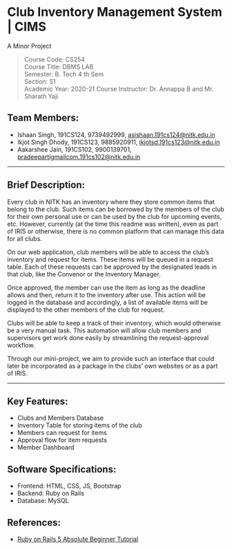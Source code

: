 # Club Inventory Management System | CIMS 
A Minor Project

> Course Code: CS254  
> Course Title: DBMS LAB  
> Semester: B. Tech 4 th Sem  
> Section: S1  
> Academic Year: 2020-21 Course Instructor: Dr. Annappa B and Mr. Sharath Yaji  

## Team Members:
* Ishaan Singh, 191CS124, 9739492999, asishaan.191cs124@nitk.edu.in
* Ikjot Singh Dhody, 191CS123, 9885920911, ikjotsd.191cs123@nitk.edu.in
* Aakarshee Jain, 191CS102, 9900139701, pradeepartigmailcom.191cs102@nitk.edu.in

<hr>

## Brief Description:

Every club in NITK has an inventory where they store common items that belong to the club. Such items can be borrowed by the members of the club for their own personal use or can be used by the club for upcoming events, etc. However, currently (at the time this readme was written), even as part of IRIS or otherwise, there is no common platform that can manage this data for all clubs.

On our web application, club members will be able to access the club’s inventory and request for items. These items will be queued in a request table. Each of these requests can be approved by the designated leads in that club, like the Convenor or the Inventory Manager.

Once approved, the member can use the item as long as the deadline allows and then, return it to the inventory after use. This action will be logged in the database and accordingly, a list of available items will be displayed to the other members of the club for request.

Clubs will be able to keep a track of their inventory, which would otherwise be a very manual task. This automation will allow club members and supervisors get work done easily by streamlining the request-approval workflow.

Through our mini-project, we aim to provide such an interface that could later be incorporated as a package in the clubs’ own websites or as a part of IRIS.

<hr>

## Key Features:
* Clubs and Members Database  
* Inventory Table for storing items of the club  
* Members can request for items  
* Approval flow for item requests  
* Member Dashboard  

## Software Specifications:
* Frontend: HTML, CSS, JS, Bootstrap  
* Backend: Ruby on Rails  
* Database: MySQL  

## References:

* [Ruby on Rails 5 Absolute Beginner Tutorial](https://www.youtube.com/watch?v=tVVQLMKCpj0)
